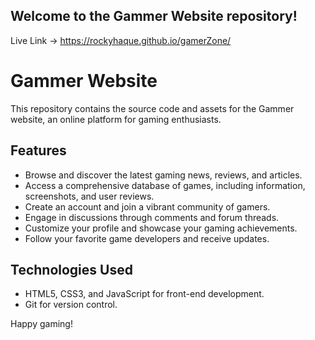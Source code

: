 ## Welcome to the Gammer Website repository! 

Live Link -> https://rockyhaque.github.io/gamerZone/

# Gammer Website

 This repository contains the source code and assets for the Gammer website, an online platform for gaming enthusiasts.

## Features

- Browse and discover the latest gaming news, reviews, and articles.
- Access a comprehensive database of games, including information, screenshots, and user reviews.
- Create an account and join a vibrant community of gamers.
- Engage in discussions through comments and forum threads.
- Customize your profile and showcase your gaming achievements.
- Follow your favorite game developers and receive updates.

## Technologies Used

- HTML5, CSS3, and JavaScript for front-end development.
- Git for version control.

Happy gaming!